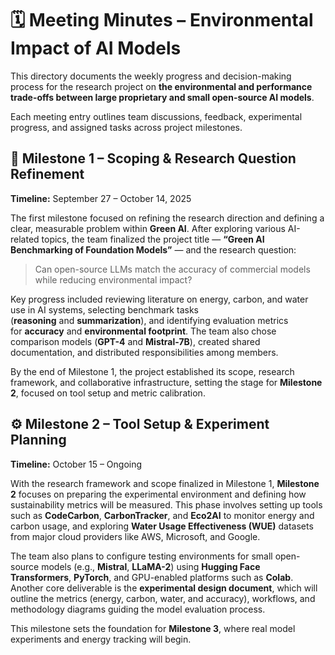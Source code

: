 <!-- markdownlint-disable MD013 -->

# 🗓️ Meeting Minutes – Environmental Impact of AI Models

This directory documents the weekly progress and decision-making process for the research project on **the environmental and performance trade-offs between large proprietary and small open-source AI models**.

Each meeting entry outlines team discussions, feedback, experimental progress, and assigned tasks across project milestones.

## 🧭 Milestone 1 – Scoping & Research Question Refinement

**Timeline:** September 27 – October 14, 2025

The first milestone focused on refining the research direction and defining a clear, measurable problem within **Green AI**. After exploring various AI-related topics, the team finalized the project title — **“Green AI Benchmarking of Foundation Models”** — and the research question:

> Can open-source LLMs match the accuracy of commercial models while reducing environmental impact?
>

Key progress included reviewing literature on energy, carbon, and water use in AI systems, selecting benchmark tasks (**reasoning** and **summarization**), and identifying evaluation metrics for **accuracy** and **environmental footprint**. The team also chose comparison models (**GPT-4** and **Mistral-7B**), created shared documentation, and distributed responsibilities among members.

By the end of Milestone 1, the project established its scope, research framework, and collaborative infrastructure, setting the stage for **Milestone 2**, focused on tool setup and metric calibration.

## ⚙️ Milestone 2 – Tool Setup & Experiment Planning

**Timeline:** October 15 – Ongoing

With the research framework and scope finalized in Milestone 1, **Milestone 2** focuses on preparing the experimental environment and defining how sustainability metrics will be measured. This phase involves setting up tools such as **CodeCarbon**, **CarbonTracker**, and **Eco2AI** to monitor energy and carbon usage, and exploring **Water Usage Effectiveness (WUE)** datasets from major cloud providers like AWS, Microsoft, and Google.

The team also plans to configure testing environments for small open-source models (e.g., **Mistral**, **LLaMA-2**) using **Hugging Face Transformers**, **PyTorch**, and GPU-enabled platforms such as **Colab**. Another core deliverable is the **experimental design document**, which will outline the metrics (energy, carbon, water, and accuracy), workflows, and methodology diagrams guiding the model evaluation process.

This milestone sets the foundation for **Milestone 3**, where real model experiments and energy tracking will begin.
